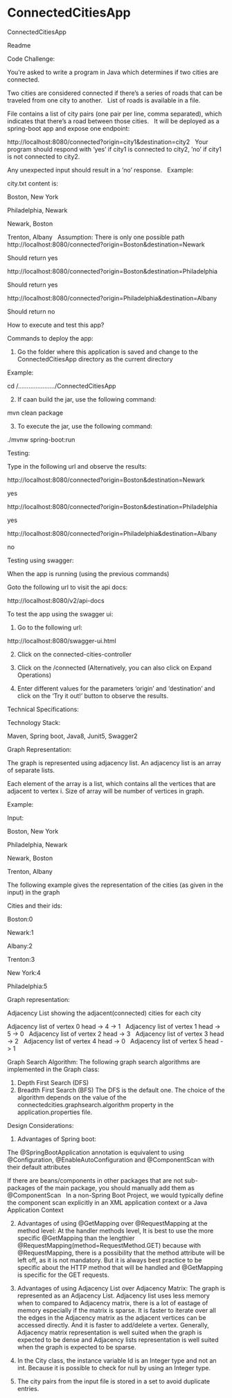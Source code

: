 # ConnectedCitiesApp

ConnectedCitiesApp


Readme


Code Challenge: 

You’re asked to write a program in Java which determines if two cities are connected.

Two cities are considered connected if there’s a series of roads that can be traveled from one city to another.
 
List of roads is available in a file.

File contains a list of city pairs (one pair per line, comma separated), which indicates that there’s a road between those cities.
 
It will be deployed as a spring-boot app and expose one endpoint:

http://localhost:8080/connected?origin=city1&destination=city2
 
Your program should respond with ‘yes’ if city1 is connected to city2, ’no’ if city1 is not connected to city2.

Any unexpected input should result in a ’no’ response.
 
Example:

city.txt content is:

Boston, New York

Philadelphia, Newark

Newark, Boston

Trenton, Albany
 
Assumption: There is only one possible path
 
http://localhost:8080/connected?origin=Boston&destination=Newark

Should return yes

http://localhost:8080/connected?origin=Boston&destination=Philadelphia

Should return yes

http://localhost:8080/connected?origin=Philadelphia&destination=Albany

Should return no


How to execute and test this app?

Commands to deploy the app:

1. Go the folder where this application is saved and change to the ConnectedCitiesApp directory as the current directory

Example:

cd /…………………/ConnectedCitiesApp

2. If caan build the jar, use the following command:

mvn clean package

3. To execute the jar, use the following command:

./mvnw spring-boot:run
      
Testing:

Type in the following url and observe the results:

 http://localhost:8080/connected?origin=Boston&destination=Newark
 
yes

http://localhost:8080/connected?origin=Boston&destination=Philadelphia

yes

http://localhost:8080/connected?origin=Philadelphia&destination=Albany

no


Testing using swagger:

When the app is running (using the previous commands)

Goto the following url to visit the api docs:

http://localhost:8080/v2/api-docs

To test the app using the swagger ui:

1.	Go to the following url:

http://localhost:8080/swagger-ui.html

2.	Click on the connected-cities-controller 

3.	Click on the /connected (Alternatively, you can also click on Expand Operations)

4.	Enter different values for the parameters ‘origin’ and ‘destination’ and click on the ‘Try it out!’ button to observe the results.



Technical Specifications:


Technology Stack:

Maven, Spring boot, Java8, Junit5, Swagger2


Graph Representation:

The graph is represented using adjacency list. An adjacency list is an array of separate lists. 

Each element of the array is a list, which contains all the vertices that are adjacent to vertex i. Size of array will be 
number of vertices in graph.


Example:

Input:

Boston, New York

Philadelphia, Newark

Newark, Boston

Trenton, Albany

The following example gives the representation of the cities (as given in the input) in the graph

Cities and their ids:

Boston:0

Newark:1

Albany:2

Trenton:3

New York:4

Philadelphia:5


Graph representation: 

Adjacency List showing the adjacent(connected) cities for each city

Adjacency list of vertex 0
head -> 4 -> 1
 
Adjacency list of vertex 1
head -> 5 -> 0
 
Adjacency list of vertex 2
head -> 3
 
Adjacency list of vertex 3
head -> 2
 
Adjacency list of vertex 4
head -> 0
 
Adjacency list of vertex 5
head -> 1

Graph Search Algorithm:
The following graph search algorithms are implemented in the Graph class:
1.	Depth First Search (DFS) 
2.	Breadth First Search (BFS)
The DFS is the default one. 
The choice of the algorithm depends on the value of the connectedcities.graphsearch.algorithm property in the application.properties file. 

Design Considerations:
1.	Advantages of Spring boot:

 The @SpringBootApplication annotation is equivalent to using     @Configuration, @EnableAutoConfiguration and @ComponentScan with their default attributes

If there are beans/components in other packages that are not sub-packages of the main package, you should manually add them as @ComponentScan
 
In a non-Spring Boot Project, we would typically define the component scan explicitly in an XML application context or a Java Application Context


2. Advantages of using @GetMapping over @RequestMapping at the method level:
    At the handler methods level,  It is best to use the more specific @GetMapping than the lengthier @RequestMapping(method=RequestMethod.GET) because with @RequestMapping, there is a possibility that the method attribute will be left off, as it is not mandatory.
But it is always best practice to be specific about the HTTP method that will be handled and @GetMapping is specific for the GET requests.


3. Advantages of using Adjacency List over Adjacency Matrix:
       The graph is represented as an Adjacency List. Adjacency list uses less memory when to compared to Adjacency matrix, there is a lot of eastage of memory especially if the matrix is sparse.
It is faster to iterate over all the edges in the Adjacency matrix as the adjacent vertices can be accessed directly.
And it is faster to add/delete a vertex.
Generally, Adjacency matrix representation is well suited when the graph is expected to be dense and Adjacency lists representation is well suited when the graph is expected to be sparse.

4.	In the City class, the instance variable Id is an Integer type and not an int. Because it is possible to check for null by using an Integer type.
5.	The city pairs from the input file is stored in a set to avoid duplicate entries.

